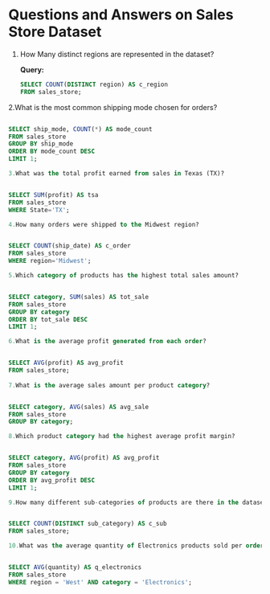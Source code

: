 # Questions and Answers on Sales Store Dataset

1. How Many distinct regions are represented in the dataset?
   
   **Query:**
   ```sql
   SELECT COUNT(DISTINCT region) AS c_region 
   FROM sales_store;
   
2.What is the most common shipping mode chosen for orders?


```sql

SELECT ship_mode, COUNT(*) AS mode_count    
FROM sales_store
GROUP BY ship_mode
ORDER BY mode_count DESC
LIMIT 1;

3.What was the total profit earned from sales in Texas (TX)?


SELECT SUM(profit) AS tsa  
FROM sales_store 
WHERE State='TX';

4.How many orders were shipped to the Midwest region?


SELECT COUNT(ship_date) AS c_order   
FROM sales_store
WHERE region='Midwest';

5.Which category of products has the highest total sales amount?


SELECT category, SUM(sales) AS tot_sale 
FROM sales_store
GROUP BY category
ORDER BY tot_sale DESC
LIMIT 1;

6.What is the average profit generated from each order?


SELECT AVG(profit) AS avg_profit   
FROM sales_store;
 
7.What is the average sales amount per product category?


SELECT category, AVG(sales) AS avg_sale  
FROM sales_store
GROUP BY category;

8.Which product category had the highest average profit margin?


SELECT category, AVG(profit) AS avg_profit 
FROM sales_store
GROUP BY category
ORDER BY avg_profit DESC
LIMIT 1;

9.How many different sub-categories of products are there in the dataset?


SELECT COUNT(DISTINCT sub_category) AS c_sub  
FROM sales_store;

10.What was the average quantity of Electronics products sold per order in the West region?


SELECT AVG(quantity) AS q_electronics
FROM sales_store        
WHERE region = 'West' AND category = 'Electronics';
